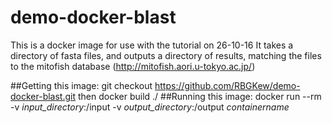# demo-docker-blast

This is a docker image for use with the tutorial on 26-10-16
It takes a directory of fasta files, and outputs a directory of results, matching the files to the mitofish database (http://mitofish.aori.u-tokyo.ac.jp/)

##Getting this image:
    git checkout https://github.com/RBGKew/demo-docker-blast.git
then
    docker build ./
##Running this image:
    docker run --rm -v *input_directory*:/input -v *output_directory*:/output *containername*


